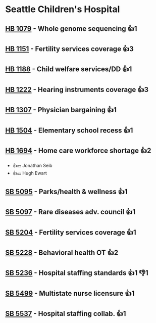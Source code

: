 # Seattle Children's Hospital

## [HB 1079](/bill/2023-24/hb/1079/) - Whole genome sequencing 👍1  

## [HB 1151](/bill/2023-24/hb/1151/) - Fertility services coverage 👍3  

## [HB 1188](/bill/2023-24/hb/1188/) - Child welfare services/DD 👍1  

## [HB 1222](/bill/2023-24/hb/1222/) - Hearing instruments coverage 👍3  

## [HB 1307](/bill/2023-24/hb/1307/) - Physician bargaining 👍1  

## [HB 1504](/bill/2023-24/hb/1504/) - Elementary school recess 👍1  

## [HB 1694](/bill/2023-24/hb/1694/) - Home care workforce shortage 👍2  
* 👍💵 Jonathan Seib
* 👍💵 Hugh Ewart

## [SB 5095](/bill/2023-24/sb/5095/) - Parks/health & wellness 👍1  

## [SB 5097](/bill/2023-24/sb/5097/) - Rare diseases adv. council 👍1  

## [SB 5204](/bill/2023-24/sb/5204/) - Fertility services coverage 👍1  

## [SB 5228](/bill/2023-24/sb/5228/) - Behavioral health OT 👍2  

## [SB 5236](/bill/2023-24/sb/5236/) - Hospital staffing standards 👍1 👎1 

## [SB 5499](/bill/2023-24/sb/5499/) - Multistate nurse licensure 👍1  

## [SB 5537](/bill/2023-24/sb/5537/) - Hospital staffing collab. 👍1  